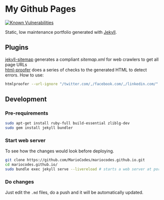 # My Github Pages
[![Known Vulnerabilities](https://snyk.io/test/github/MarioCodes/mariocodes.github.io/badge.svg?targetFile=Gemfile.lock)](https://snyk.io/test/github/MarioCodes/mariocodes.github.io?targetFile=Gemfile.lock)

Static, low maintenance portfolio generated with [Jekyll](https://jekyllrb.com/).  

## Plugins
[jekyll-sitemap](https://github.com/jekyll/jekyll-sitemap) generates a compliant _sitemap.xml_ for web crawlers to get all page URLs  
[html-proofer](https://github.com/gjtorikian/html-proofer) does a series of checks to the generated HTML to detect errors. How to use:   
~~~ bash
htmlproofer --url-ignore "/twitter.com/,/facebook.com/,/linkedin.com/" --assume-extension ./_site
~~~

## Development  
### Pre-requirements
~~~ bash
sudo apt-get install ruby-full build-essential zliblg-dev
sudo gem install jekyll bundler
~~~

### Start web server
To see how the changes would look before deploying.

~~~ bash
git clone https://github.com/MarioCodes/mariocodes.github.io.git
cd mariocodes.github.io/
sudo bundle exec jekyll serve --livereload # starts a web server at port :4000 and auto-reloads browser on changes
~~~

### Do changes
Just edit the `.md` files, do a push and it will be automatically updated.
